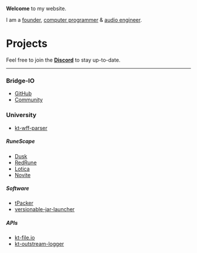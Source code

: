 **Welcome** to my website.

I am a [founder](#bridge-io), [computer programmer](https://github.com/tyluur) & [audio engineer](https://twitter.com/teamvoidinc).

# Projects

Feel free to join the **[Discord](https://discord.gg/3TP9yWnDnt)** to stay up-to-date.

---

### Bridge-IO

- [GitHub](https://github.com/company/bridge-io)
- [Community](https://discord.gg/3TP9yWnDnt)

### University

- [kt-wff-parser](https://github.com/Tyluur/kt-wff-parser)

##### RuneScape

- [Dusk](https://github.com/dusk-rs)
- [RedRune](https://github.com/Tyluur/RedRune-667)
- [Lotica](https://github.com/Tyluur/Lotica)
- [Novite](https://github.com/Tyluur/Novite)

##### Software

- [tPacker](https://github.com/Tyluur/tPacker)
- [versionable-jar-launcher](https://github.com/bridge-io/versionable-jar-launcher)

##### APIs

- [kt-file.io](https://github.com/Tyluur/kt-file.io)
- [kt-outstream-logger](https://github.com/Tyluur/kt-outstream-logger)
